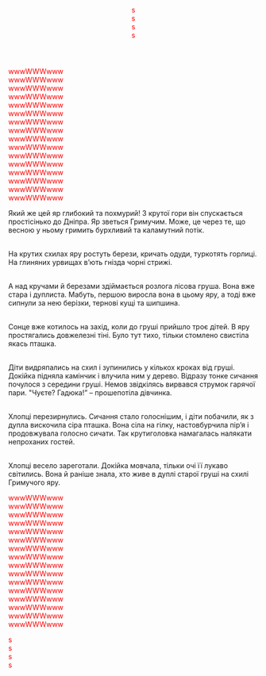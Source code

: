 <!DOCTYPE html>
<html lang="en">
<head>
    <meta charset="UTF-8">
    <meta name="viewport" content="width=device-width, initial-scale=1.0">
    <title>Мій пустий сайт</title>
    <link rel="stylesheet" href="styles.css">
</head>
<body>
    <header class="color">
            <p style="color: red;">s<br>s<br>s<br>s</p>
    </header>
    <main>
        <div>
            <p class="www" style="color: red;">wwwWWWwww<br>wwwWWWwww<br>wwwWWWwww<br>wwwWWWwww<br>wwwWWWwww<br>wwwWWWwww<br>wwwWWWwww<br>wwwWWWwww<br>wwwWWWwww<br>wwwWWWwww<br>wwwWWWwww<br>wwwWWWwww<br>wwwWWWwww<br>wwwWWWwww<br>wwwWWWwww<br>wwwWWWwww</p>
            <p>Який же цей яр глибокий та похмурий! З крутої гори він спускається простісінько до Дніпра. Яр зветься Гримучим. Може, це через те, що весною у ньому гримить  бурхливий та каламутний потік.<br><br>

На крутих схилах яру ростуть берези, кричать одуди, туркотять горлиці. На глиняних урвищах в’ють гнізда чорні стрижі.<br><br>

А над кручами й березами здіймається розлога лісова груша. Вона вже стара і дуплиста. Мабуть, першою виросла вона в цьому яру, а тоді вже сипнули за нею берізки, тернові кущі та шипшина.<br><br>

Сонце вже котилось на захід, коли до груші прийшло троє дітей. В яру простягались довжелезні тіні. Було тут тихо, тільки стомлено свистіла якась пташка.<br><br>

Діти видряпались на схил і зупинились у кількох кроках від груші. Докійка підняла камінчик і влучила ним у дерево. Відразу тонке сичання почулося з середини груші. Немов звідкілясь вирвався струмок гарячої пари. "Чуєте? Гадюка!” – прошепотіла дівчинка.<br><br>

Хлопці перезирнулись. Сичання стало голоснішим, і діти побачили, як з дупла вискочила  сіра пташка. Вона сіла на гілку, настовбурчила пір’я і продовжувала голосно  сичати. Так крутиголовка намагалась налякати непроханих гостей.<br><br>

Хлопці весело зареготали. Докійка мовчала, тільки очі її лукаво світились. Вона й раніше знала, хто живе в дуплі старої груші на схилі Гримучого яру.</p>
            <p class="www" style="color: red;">wwwWWWwww<br>wwwWWWwww<br>wwwWWWwww<br>wwwWWWwww<br>wwwWWWwww<br>wwwWWWwww<br>wwwWWWwww<br>wwwWWWwww<br>wwwWWWwww<br>wwwWWWwww<br>wwwWWWwww<br>wwwWWWwww<br>wwwWWWwww<br>wwwWWWwww<br>wwwWWWwww<br>wwwWWWwww</p>
        </div>
    </main>
    <footer class="color">
            <p style="color: red;">s<br>s<br>s<br>s</p>
    </footer>
</body>
</html>
